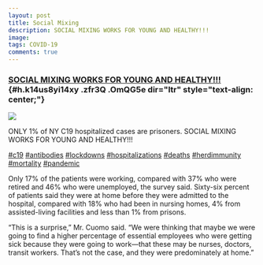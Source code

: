 ```yaml
---
layout: post
title: Social Mixing
description: SOCIAL MIXING WORKS FOR YOUNG AND HEALTHY!!!
image: 
tags: COVID-19
comments: true
---
```


### [SOCIAL MIXING WORKS FOR YOUNG AND HEALTHY!!!](https://www.google.com/url?q=https%3A%2F%2Fwww.wsj.com%2Farticles%2Fnew-york-survey-yields-new-insights-into-whos-getting-infected-with-covid-19-11588800575&sa=D&sntz=1&usg=AFQjCNGDXkHUlNU003BX5ZZHoJNK9qtbpw) {#h.k14us8yi14xy .zfr3Q .OmQG5e dir="ltr" style="text-align: center;"}

[![](https://lh5.googleusercontent.com/S1FzdnZ6IDAPCZC0HSE9_go9EnU6tlQyFspTZNB9ff4jzIcf1LsFCM4JkF8AC5_3SBP7MoNkM_5fPFqn7WXsw7fTBu5ohXZO_elJvAqgzfzg19HbVTo=w1280)](https://www.google.com/url?q=https%3A%2F%2Fredcap.med.usc.edu%2Fsurveys%2F%3Fs%3DJ7KEL4YTKT&sa=D&sntz=1&usg=AFQjCNGgmJPVlIxKzdq9Pd16K5HC0kstRQ)

ONLY 1% of NY C19 hospitalized cases are prisoners. SOCIAL MIXING WORKS
FOR YOUNG AND HEALTHY!!!

[\#c19](https://www.google.com/url?q=https%3A%2F%2Fwww.linkedin.com%2Ffeed%2Fhashtag%2F%3Fkeywords%3Dc19%26highlightedUpdateUrns%3Durn%253Ali%253Aactivity%253A6664157137750634497&sa=D&sntz=1&usg=AFQjCNEB5vBDcKb549_gRb-BCsdIpi1jyA)
[\#antibodies](https://www.google.com/url?q=https%3A%2F%2Fwww.linkedin.com%2Ffeed%2Fhashtag%2F%3Fkeywords%3Dantibodies%26highlightedUpdateUrns%3Durn%253Ali%253Aactivity%253A6664157137750634497&sa=D&sntz=1&usg=AFQjCNGY9XQfPyaMo55ttuNEl594ECnt8Q)
[\#lockdowns](https://www.google.com/url?q=https%3A%2F%2Fwww.linkedin.com%2Ffeed%2Fhashtag%2F%3Fkeywords%3Dlockdowns%26highlightedUpdateUrns%3Durn%253Ali%253Aactivity%253A6664157137750634497&sa=D&sntz=1&usg=AFQjCNHLpvCNpyF96anGqAA5lMO8ksf-nQ)
[\#hospitalizations](https://www.google.com/url?q=https%3A%2F%2Fwww.linkedin.com%2Ffeed%2Fhashtag%2F%3Fkeywords%3Dhospitalizations%26highlightedUpdateUrns%3Durn%253Ali%253Aactivity%253A6664157137750634497&sa=D&sntz=1&usg=AFQjCNG3YMoaqbaqQZLTN5zsr-2dA63RRw)
[\#deaths](https://www.google.com/url?q=https%3A%2F%2Fwww.linkedin.com%2Ffeed%2Fhashtag%2F%3Fkeywords%3Ddeaths%26highlightedUpdateUrns%3Durn%253Ali%253Aactivity%253A6664157137750634497&sa=D&sntz=1&usg=AFQjCNHQ8wUXvGEJuKzXJZftWKA8G_KTVQ)
[\#herdimmunity](https://www.google.com/url?q=https%3A%2F%2Fwww.linkedin.com%2Ffeed%2Fhashtag%2F%3Fkeywords%3Dherdimmunity%26highlightedUpdateUrns%3Durn%253Ali%253Aactivity%253A6664157137750634497&sa=D&sntz=1&usg=AFQjCNEO3ISiWckU8VUMfVOekxf8efKE7Q)
[\#mortality](https://www.google.com/url?q=https%3A%2F%2Fwww.linkedin.com%2Ffeed%2Fhashtag%2F%3Fkeywords%3Dmortality%26highlightedUpdateUrns%3Durn%253Ali%253Aactivity%253A6664157137750634497&sa=D&sntz=1&usg=AFQjCNHY3DTdUGiU3NeBE7Jvw29HqxjYjQ)
[\#pandemic](https://www.google.com/url?q=https%3A%2F%2Fwww.linkedin.com%2Ffeed%2Fhashtag%2F%3Fkeywords%3Dpandemic%26highlightedUpdateUrns%3Durn%253Ali%253Aactivity%253A6664157137750634497&sa=D&sntz=1&usg=AFQjCNFi_-qw9oGea_SkwGEI4mD49hNL2A)

Only 17% of the patients were working, compared with 37% who were
retired and 46% who were unemployed, the survey said. Sixty-six percent
of patients said they were at home before they were admitted to the
hospital, compared with 18% who had been in nursing homes, 4% from
assisted-living facilities and less than 1% from prisons.

“This is a surprise,” Mr. Cuomo said. “We were thinking that maybe we
were going to find a higher percentage of essential employees who were
getting sick because they were going to work—that these may be nurses,
doctors, transit workers. That’s not the case, and they were
predominately at home.”

